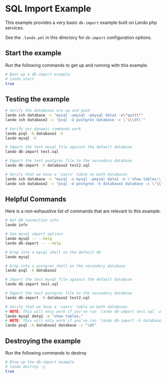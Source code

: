 SQL Import Example
==================

This example provides a very basic `db-import` example built on Lando php services.

See the `.lando.yml` in this directory for `db-import` configuration options.

Start the example
---------------

Run the following commands to get up and running with this example.

```bash
# Boot up a db-import example
# lando start
true
```

Testing the example
-------------------

```bash
# Verify the databases are up and good
lando ssh database -c "mysql -umysql -pmysql data1 -e\"quit\""
lando ssh database2 -c "psql -U postgres database -c \'\\\dt\'"

# Verify our dynamic commands work
lando psql -h database2 -V
lando mysql -V

# Import the test mysql file against the default database
lando db-import test.sql

# Import the test postgres file to the secondary database
lando db-import -h database2 test2.sql

# Verify that we have a 'users' table on both databases
lando ssh database -c "mysql -u mysql -pmysql data1 -e \'show tables;\' | grep users"
lando ssh database2 -c "psql -U postgres -h database2 database -c \'\\\dt\' | grep users"
```

Helpful Commands
----------------

Here is a non-exhaustive list of commands that are relevant to this example.

```bash
# Get DB connection info
lando info

# See mysql import options
lando mysql -- --help
lando db-import -- --help

# Drop into a mysql shell on the default db
lando mysql

# Drop into a postgres shell on the secondary database
lando psql -h database2

# Import the test mysql file against the default database
lando db-import test.sql

# Import the test postgres file to the secondary database
lando db-import -h database2 test2.sql

# Verify that we have a 'users' table on both databases
# NOTE: This will only work if you've run `lando db-import test.sql` already
lando mysql data1 -e "show tables;"
# NOTE: This will only work if you've run `lando db-import -h database2 test2.sql` already
lando psql -h database2 database -c "\dt"
```

Destroying the example
----------------------

Run the following commands to destroy

```bash
# Blow up the db-import example
# lando destroy -y
true
```
